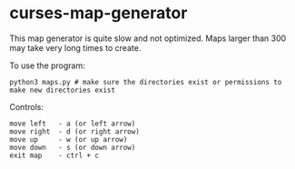 # curses-map-generator
This map generator is quite slow and not optimized. Maps larger than 300 may take very long times to create.

To use the program:
```
python3 maps.py # make sure the directories exist or permissions to make new directories exist
```

Controls:
```
move left   - a (or left arrow)
move right  - d (or right arrow)
move up     - w (or up arrow)
move down   - s (or down arrow)
exit map    - ctrl + c
```
